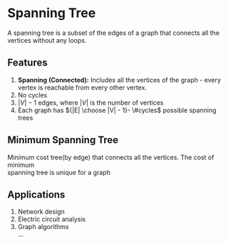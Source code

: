 # Spanning Tree

A spanning tree is a subset of the edges of a graph that connects all the  
vertices without any loops.

## Features
1. **Spanning (Connected):** Includes all the vertices of the graph - every  
vertex is reachable from every other vertex.
2. No cycles
3. $|V| - 1$ edges, where $|V|$ is the number of vertices
4. Each graph has ${|E| \choose |V| - 1}- \#cycles$ possible spanning trees

## Minimum Spanning Tree
Minimum cost tree(by edge) that connects all the vertices. The cost of minimum  
spanning tree is unique for a graph

## Applications
1. Network design
2. Electric circuit analysis
3. Graph algorithms  
...